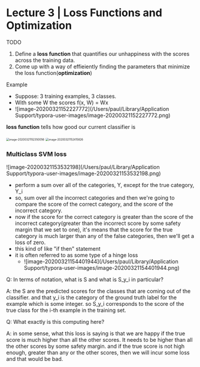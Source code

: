 # Lecture 3 | Loss Functions and Optimization



TODO

1. Define a **loss function** that quantifies our unhappiness with the scores across the training data.
2. Come up with a way of effieiently finding the parameters that minimize the loss function(**optimization**)



Example

- Suppose: 3 training examples, 3 classes.
- With some W the scores f(x, W) = Wx
- ![image-20200321152227772](/Users/paul/Library/Application Support/typora-user-images/image-20200321152227772.png)



**loss function** tells how good our current classifier is

<img src="/Users/paul/Library/Application Support/typora-user-images/image-20200321152350056.png" alt="image-20200321152350056" style="zoom:50%;" />

<img src="/Users/paul/Library/Application Support/typora-user-images/image-20200321152415826.png" alt="image-20200321152415826" style="zoom:50%;" />



### Multiclass SVM loss

![image-20200321153532198](/Users/paul/Library/Application Support/typora-user-images/image-20200321153532198.png)

- perform a sum over all of the categories, Y, except for the true category, Y_i
- so, sum over all the incorrect categories and then we're going to compare the score of the correct category, and the score of the incorrect category.
- now if the score for the correct category is greater than the score of the incorrect category(greater than the incorrect score by some safety margin that we set to one), it's means that the score for the true category is much larger than any of the false categories, then we'll get a loss of zero.
- this kind of like "if then" statement
- it is often referred to as some type of a hinge loss
  - ![image-20200321154401944](/Users/paul/Library/Application Support/typora-user-images/image-20200321154401944.png)



Q: In terms of notation, what is S and what is S_y_i in particular?

A: the S are the predicted scores for the classes that are coming out of the classifier. and that y_i is the category of the ground truth label for the example which is some integer. so S_y_i corresponds to the score of the true class for the i-th example in the training set.



Q: What exactly is this computing here?

A: in some sense, what this loss is saying is that we are happy if the true score is much higher than all the other scores. It needs to be higher than all the other scores by some safety margin. and if the true score is not high enough, greater than any or the other scores, then we will incur some loss and that would be bad.

